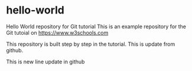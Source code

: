 # hello-world
Hello World repository for Git tutorial
This is an example repository for the Git tutoial on https://www.w3schools.com

This repository is built step by step in the tutorial.
This is update from github.

This is new line update in github

